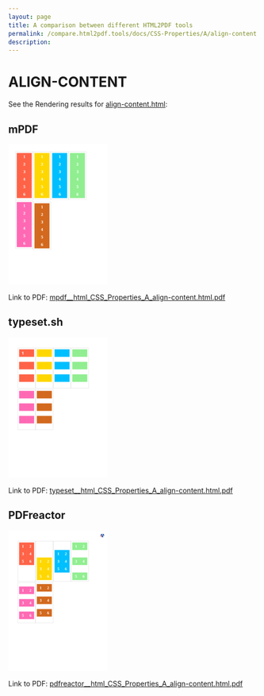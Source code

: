 ```yaml
---
layout: page
title: A comparison between different HTML2PDF tools
permalink: /compare.html2pdf.tools/docs/CSS-Properties/A/align-content.md
description: 
---
```


# ALIGN-CONTENT

See the Rendering results for [align-content.html](/html/CSS%20Properties/A/align-content.html):

## mPDF
![](mpdf__html_CSS_Properties_A_align-content.html.png) 

Link to PDF: [mpdf__html_CSS_Properties_A_align-content.html.pdf](mpdf__html_CSS_Properties_A_align-content.html.pdf)

## typeset.sh
![](typeset__html_CSS_Properties_A_align-content.html.png) 

Link to PDF: [typeset__html_CSS_Properties_A_align-content.html.pdf](typeset__html_CSS_Properties_A_align-content.html.pdf)

## PDFreactor
![](pdfreactor__html_CSS_Properties_A_align-content.html.png) 

Link to PDF: [pdfreactor__html_CSS_Properties_A_align-content.html.pdf](pdfreactor__html_CSS_Properties_A_align-content.html.pdf)
